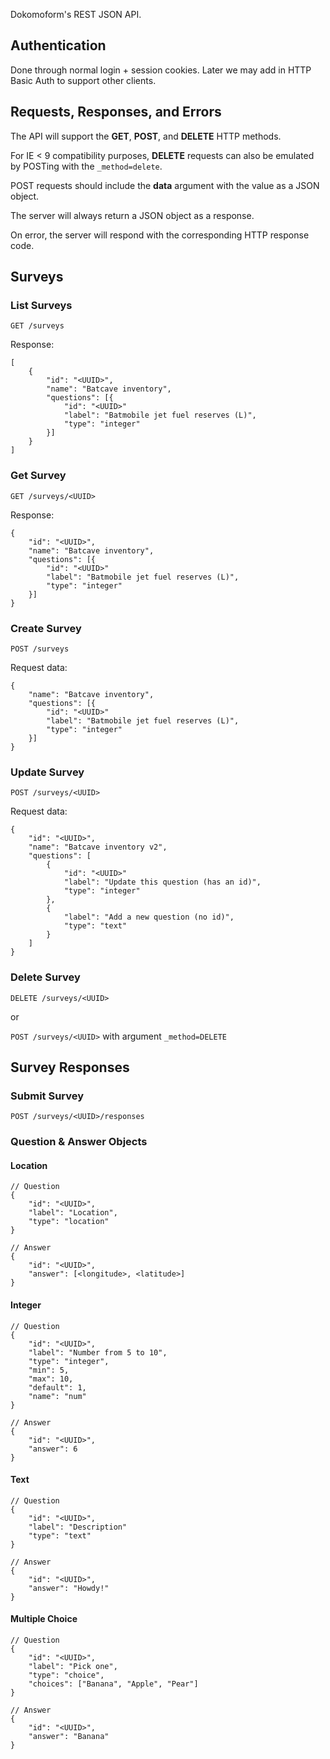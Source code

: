 Dokomoform's REST JSON API.

## Authentication

Done through normal login + session cookies. Later we may add in HTTP Basic Auth to support other clients.

## Requests, Responses, and Errors

The API will support the **GET**, **POST**, and **DELETE** HTTP methods.

For IE < 9 compatibility purposes, **DELETE** requests can also be emulated by POSTing with the `_method=delete`.

POST requests should include the **data** argument with the value as a JSON object.

The server will always return a JSON object as a response.

On error, the server will respond with the corresponding HTTP response code.


## Surveys

### List Surveys

`GET /surveys`

Response:
```
[
    {
        "id": "<UUID>",
        "name": "Batcave inventory",
        "questions": [{
            "id": "<UUID>"
            "label": "Batmobile jet fuel reserves (L)",
            "type": "integer"
        }]
    }
]
```

### Get Survey
`GET /surveys/<UUID>`

Response:
```
{
    "id": "<UUID>",
    "name": "Batcave inventory",
    "questions": [{
        "id": "<UUID>"
        "label": "Batmobile jet fuel reserves (L)",
        "type": "integer"
    }]
}
```


### Create Survey
`POST /surveys`

Request data:
```
{
    "name": "Batcave inventory",
    "questions": [{
        "id": "<UUID>"
        "label": "Batmobile jet fuel reserves (L)",
        "type": "integer"
    }]
}
```

### Update Survey
`POST /surveys/<UUID>`

Request data:
```
{
    "id": "<UUID>",
    "name": "Batcave inventory v2",
    "questions": [
        {
            "id": "<UUID>"
            "label": "Update this question (has an id)",
            "type": "integer"
        },
        {
            "label": "Add a new question (no id)",
            "type": "text"
        }
    ]
}
```

### Delete Survey
`DELETE /surveys/<UUID>`

or

`POST /surveys/<UUID>` with argument `_method=DELETE`


## Survey Responses

### Submit Survey
`POST /surveys/<UUID>/responses`





### Question & Answer Objects

#### Location
```
// Question
{
    "id": "<UUID>",
    "label": "Location",
    "type": "location"
}

// Answer
{
    "id": "<UUID>",
    "answer": [<longitude>, <latitude>]
}
```


#### Integer
```
// Question
{
    "id": "<UUID>",
    "label": "Number from 5 to 10",
    "type": "integer",
    "min": 5,
    "max": 10,
    "default": 1,
    "name": "num"
}

// Answer
{
    "id": "<UUID>",
    "answer": 6
}
```

#### Text
```
// Question
{
    "id": "<UUID>",
    "label": "Description"
    "type": "text"
}

// Answer
{
    "id": "<UUID>",
    "answer": "Howdy!"
}
```


#### Multiple Choice
```
// Question
{
    "id": "<UUID>",
    "label": "Pick one",
    "type": "choice",
    "choices": ["Banana", "Apple", "Pear"]
}

// Answer
{
    "id": "<UUID>",
    "answer": "Banana"
}
```


